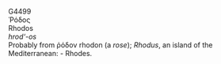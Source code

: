 <body>
  <p>G4499<br>  Ῥόδος  <br> Rhodos  <br><i>hrod‘-os </i><br>Probably from   ῥόδον    rhodon   (a <i>rose</i>); <i>Rhodus</i>, an island of the Mediterranean: - Rhodes.<br></p>
 </body>